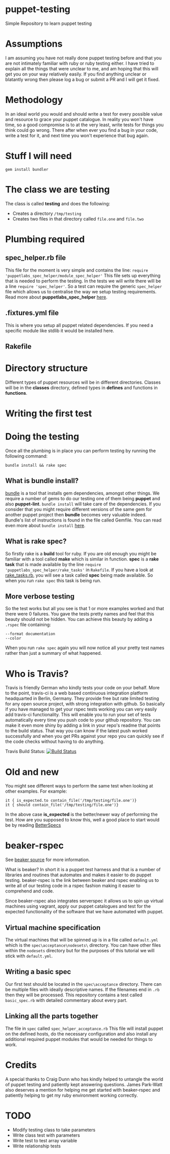 # puppet-testing
Simple Repository to learn puppet testing

# Assumptions
I am assuming you have not really done puppet testing before and that you are
not intimately familiar with ruby or ruby testing either. I have tried to
explain all the things that were unclear to me, and am hoping that this will
get you on your way relatively easily. If you find anything unclear or blatantly
wrong then please log a bug or submit a PR and I will get it fixed.

# Methodology
In an ideal world you would and should write a test for every possible value
and resource to grace your puppet catalogue. In reality you won't have time, so
a good compromise is to at the very least, write tests for things you think
could go wrong. There after when ever you find a bug in your code, write a test for it, and next time you won't experience that bug again.

# Stuff I will need
```
gem install bundler
```

# The class we are testing
The class is called **testing** and does the following:
* Creates a directory ```/tmp/testing```
* Creates two files in that directory called ```file.one``` and ```file.two```

# Plumbing required
## spec_helper.rb file
This file for the moment is very simple and contains the line:
```require 'puppetlabs_spec_helper/module_spec_helper'```
This file sets up everything that is needed to perform the testing. In the tests
we will write there will be a line ```require 'spec_helper'```. So a test can
require the generic ```spec_helper``` file which allows us to centralise the
way we setup testing requirements. Read more about **puppetlabs_spec_helper**
[here](https://github.com/puppetlabs/puppetlabs_spec_helper).

## .fixtures.yml file
This is where you setup all puppet related dependencies. If you need a
specific module like stdlib it would be installed here.


## Rakefile

# Directory structure
Different types of puppet resources will be in different directories. Classes
will be in the **classes** directory, defined types in **defines** and functions
in **functions**.


# Writing the first test


# Doing the testing
Once all the plumbing is in place you can perform testing by running the following command:
```
bundle install && rake spec
```

## What is bundle install?
[bundle](http://bundler.io) is a tool that installs gem dependencies, amongst
other things. We require a number of gems to do our testing one of them being
**puppet** and also **puppet-lint**. ```bundle install``` will take care of the
dependencies. If you consider that you might require different versions of the
same gem for another puppet project then **bundle** becomes very valuable indeed.
Bundle's list of instructions is found in the file called Gemfile. You can read
even more about ```bundle install``` [here](http://bundler.io/v1.13/man/bundle-install.1.html).

## What is rake spec?
So firstly rake is a **build** tool for ruby. If you are old enough you might be
familiar with a tool called **make** which is similar in function. **spec** is a
**rake task** that is made available by the line ```require 'puppetlabs_spec_helper/rake_tasks'``` in ```Rakefile```. If you have a look at
[rake_tasks.rb](https://github.com/puppetlabs/puppetlabs_spec_helper/blob/master/lib/puppetlabs_spec_helper/rake_tasks.rb#L342-L347), you will see a task called
**spec** being made available. So when you run ```rake spec``` this task is
being run.

## More verbose testing
So the test works but all you see is that 1 or more examples worked and that
there were 0 failures. You gave the tests pretty names and feel that this
beauty should not be hidden. You can achieve this beauty by adding a ```.rspec```
file containing:
```
--format documentation
--color
```
When you run ```rake spec``` again you will now notice all your pretty test
names rather than just a summary of what happened.


# Who is Travis?
Travis is friendly German who kindly tests your code on your behalf. More to
the point, travis-ci is a web based continuous integration platform headquarted
in Berlin, Germany. They provide free but rate limited testing for any open source project, with strong integration with github. So basically if you have
managed to get your rspec tests working you can very easily add travis-ci
functionality. This will enable you to run your set of tests automatically every
time you push code to your github repository. You can make it even more shiny
by adding a link in your repo's readme that points to the build status. That
way you can know if the latest push worked successfully and when you get PRs
against your repo you can quickly see if the code checks without having to do
anything.

Travis Build Status: [![Build Status](https://travis-ci.org/ggeldenhuis/puppet-testing.svg?branch=master)](https://travis-ci.org/ggeldenhuis/puppet-testing)

# Old and new
You might see different ways to perform the same test when looking at other
examples. For example:
```
it { is_expected.to contain_file('/tmp/testing/file.one')}
it { should contain_file('/tmp/testing/file.one')}
```
In the above case **is_expected** is the better/newer way of performing the test.
How are you supposed to know this, well a good place to start would be by
reading [BetterSpecs](http://betterspecs.org)

# beaker-rspec
See [beaker source](https://github.com/puppetlabs/beaker-rspec) for more information.

What is beaker? In short it is a puppet test harness and that is a number of libraries and routines that automates and makes it easier to do puppet testing. beaker-rspec is the link between beaker and rspec enabling us to write all of our testing code in a rspec fashion making it easier to comprehend and code.

Since beaker-rspec also integrates serverspec it allows us to spin up virtual machines using vagrant, apply our puppet catalogues and test for the expected functionality of the software that we have automated with puppet.

## Virtual machine specification
The virtual machines that will be spinned up is in a file called ```default.yml``` which is the ```spec\acceptance\nodesets\``` directory. You can have other files within the ```nodesets``` directory but for the purposes of this tutorial we will stick with ```default.yml```.

## Writing a basic spec
Our first test should be located in the ```spec\acceptance``` directory. There can be multiple files with ideally descriptive names. If the filenames end in ```.rb``` then they will be processed. This repository contains a test called ```basic_spec.rb``` with detailed commentary about every part.

## Linking all the parts together
The file in ```spec``` called ```spec_helper_acceptance.rb``` This file will install puppet on the defined hosts, do the necessary configuration and also install any additional required puppet modules that would be needed for things to work.



# Credits
A special thanks to Craig Dunn who has kindly helped to untangle the world of
puppet testing and patiently kept answering questions. James Park-Watt also deserves a mention for helping me get started with beaker-rspec and patiently helping to get my ruby environment working correctly.


# TODO
* Modify testing class to take parameters
* Write class test with parameters
* Write test to test array variable
* Write relationship tests
